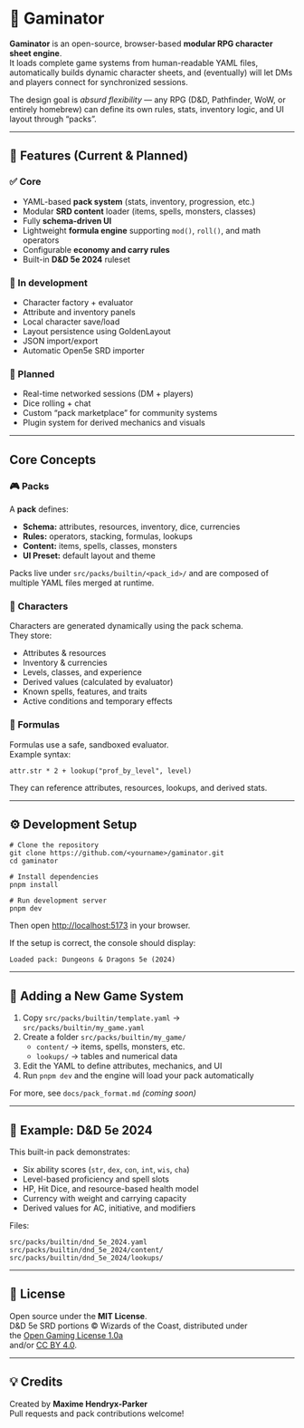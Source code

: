 # 🎲 Gaminator

**Gaminator** is an open-source, browser-based **modular RPG character sheet engine**.  
It loads complete game systems from human-readable YAML files, automatically builds dynamic character sheets, and (eventually) will let DMs and players connect for synchronized sessions.

The design goal is *absurd flexibility* — any RPG (D&D, Pathfinder, WoW, or entirely homebrew) can define its own rules, stats, inventory logic, and UI layout through “packs”.

---

## 🚀 Features (Current & Planned)

### ✅ Core
- YAML-based **pack system** (stats, inventory, progression, etc.)
- Modular **SRD content** loader (items, spells, monsters, classes)
- Fully **schema-driven UI**
- Lightweight **formula engine** supporting `mod()`, `roll()`, and math operators
- Configurable **economy and carry rules**
- Built-in **D&D 5e 2024** ruleset

### 🔧 In development
- Character factory + evaluator
- Attribute and inventory panels
- Local character save/load
- Layout persistence using GoldenLayout
- JSON import/export
- Automatic Open5e SRD importer

### 🧩 Planned
- Real-time networked sessions (DM + players)
- Dice rolling + chat
- Custom “pack marketplace” for community systems
- Plugin system for derived mechanics and visuals

---

## Core Concepts

### 🎮 Packs
A **pack** defines:
- **Schema:** attributes, resources, inventory, dice, currencies
- **Rules:** operators, stacking, formulas, lookups
- **Content:** items, spells, classes, monsters
- **UI Preset:** default layout and theme

Packs live under `src/packs/builtin/<pack_id>/` and are composed of multiple YAML files merged at runtime.

### 🧱 Characters
Characters are generated dynamically using the pack schema.  
They store:
- Attributes & resources
- Inventory & currencies
- Levels, classes, and experience
- Derived values (calculated by evaluator)
- Known spells, features, and traits
- Active conditions and temporary effects

### 🧮 Formulas
Formulas use a safe, sandboxed evaluator.  
Example syntax:  
```
attr.str * 2 + lookup("prof_by_level", level)
```

They can reference attributes, resources, lookups, and derived stats.

---

## ⚙️ Development Setup

```
# Clone the repository
git clone https://github.com/<yourname>/gaminator.git
cd gaminator

# Install dependencies
pnpm install

# Run development server
pnpm dev
```

Then open [http://localhost:5173](http://localhost:5173) in your browser.

If the setup is correct, the console should display:
```
Loaded pack: Dungeons & Dragons 5e (2024)
```

---

## 🧰 Adding a New Game System

1. Copy `src/packs/builtin/template.yaml` → `src/packs/builtin/my_game.yaml`
2. Create a folder `src/packs/builtin/my_game/`
    - `content/` → items, spells, monsters, etc.
    - `lookups/` → tables and numerical data
3. Edit the YAML to define attributes, mechanics, and UI
4. Run `pnpm dev` and the engine will load your pack automatically

For more, see `docs/pack_format.md` *(coming soon)*

---

## 🧪 Example: D&D 5e 2024
This built-in pack demonstrates:
- Six ability scores (`str`, `dex`, `con`, `int`, `wis`, `cha`)
- Level-based proficiency and spell slots
- HP, Hit Dice, and resource-based health model
- Currency with weight and carrying capacity
- Derived values for AC, initiative, and modifiers

Files:
```
src/packs/builtin/dnd_5e_2024.yaml
src/packs/builtin/dnd_5e_2024/content/
src/packs/builtin/dnd_5e_2024/lookups/
```

---

## 📜 License

Open source under the **MIT License**.  
D&D 5e SRD portions © Wizards of the Coast, distributed under  
the [Open Gaming License 1.0a](https://www.5esrd.com/ogl/)  
and/or [CC BY 4.0](https://open5e.com/license.html).

---

## 💡 Credits

Created by **Maxime Hendryx-Parker**  
Pull requests and pack contributions welcome!
